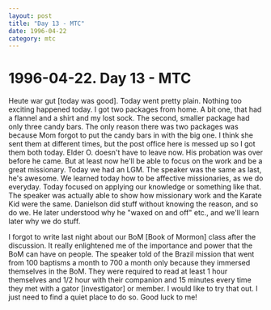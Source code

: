 ```yaml
---
layout: post
title: "Day 13 - MTC"
date: 1996-04-22
category: mtc
---
```

# 1996-04-22. Day 13 - MTC

Heute war gut [today was good]. Today went pretty plain. Nothing too exciting happened today. I got two packages from home. A bit one, that had a flannel and a shirt and my lost sock. The second, smaller package had only three candy bars. The only reason there was two packages was because Mom forgot to put the candy bars in with the big one. I think she sent them at different times, but the post office here is messed up so I got them both today. Elder O. doesn't have to leave now. His probation was over before he came. But at least now he'll be able to focus on the work and be a great missionary. Today we had an LGM. The speaker was the same as last, he's awesome. We learned today how to be affective missionaries, as we do everyday. Today focused on applying our knowledge or something like that. The speaker was actually able to show how missionary work and the Karate Kid were the same. Danielson did stuff without knowing the reason, and so do we. He later understood why he "waxed on and off" etc., and we'll learn later why we do stuff.

I forgot to write last night about our BoM [Book of Mormon] class after the discussion. It really enlightened me of the importance and power that the BoM can have on people. The speaker told of the Brazil mission that went from 100 baptisms a month to 700 a month only because they immersed themselves in the BoM. They were required to read at least 1 hour themselves and 1/2 hour with their companion and 15 minutes every time they met with a gator [investigator] or member. I would like to try that out. I just need to find a quiet place to do so. Good luck to me!
